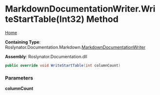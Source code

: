 <a name="_top"></a>

# MarkdownDocumentationWriter\.WriteStartTable\(Int32\) Method

[Home](../../../../../README.md#_top)

**Containing Type**: Roslynator\.Documentation\.Markdown\.[MarkdownDocumentationWriter](../README.md#_top)

**Assembly**: Roslynator\.Documentation\.dll

```csharp
public override void WriteStartTable(int columnCount)
```

### Parameters

**columnCount**